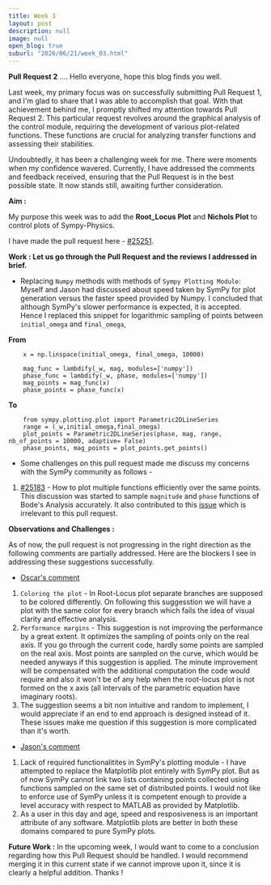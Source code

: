 ```yaml
---
title: Week 3 
layout: post
description: null
image: null
open_blog: true
suburl: "2026/06/21/week_03.html"
---
```


**Pull Request 2**
.... Hello everyone, hope this blog finds you well.

Last week, my primary focus was on successfully submitting Pull Request 1, and I'm glad to share that I was able to accomplish that goal. With that achievement behind me, I promptly shifted my attention towards Pull Request 2. This particular request revolves around the graphical analysis of the control module, requiring the development of various plot-related functions. These functions are crucial for analyzing transfer functions and assessing their stabilities.

Undoubtedly, it has been a challenging week for me. There were moments when my confidence wavered. Currently, I have addressed the comments and feedback received, ensuring that the Pull Request is in the best possible state. It now stands still, awaiting further consideration. 

**Aim :**

My purpose this week was to add the **Root_Locus Plot** and **Nichols Plot** to control plots of Sympy-Physics.

I have made the pull request here - [#25251](https://github.com/sympy/sympy/pull/25251). 

**Work : Let us go through the Pull Request and the reviews I addressed in brief.**

- Replacing `Numpy` methods with methods of `Sympy Plotting Module`: 
Myself and Jason had discussed about speed taken by SymPy for plot generation versus the faster speed provided by Numpy. I concluded that although SymPy's slower performance is expected, it is accepted.
Hence I replaced this snippet for logarithmic sampling of points between `initial_omega` and `final_omega`,

**From**
```
    x = np.linspace(initial_omega, final_omega, 10000)

    mag_func = lambdify(_w, mag, modules=['numpy'])
    phase_func = lambdify(_w, phase, modules=['numpy'])
    mag_points = mag_func(x)
    phase_points = phase_func(x)
```
**To**
```
    from sympy.plotting.plot import Parametric2DLineSeries
    range = (_w,initial_omega,final_omega)
    plot_points = Parametric2DLineSeries(phase, mag, range, nb_of_points = 10000, adaptive= False)
    phase_points, mag_points = plot_points.get_points()
```

- Some challenges on this pull request made me discuss my concerns with the SymPy community as follows - 
1. [#25183](https://github.com/sympy/sympy/discussions/25183) - How to plot multiple functions efficiently over the same points.
This discussion was started to sample `magnitude` and `phase` functions of Bode's Analysis accurately. It also contributed to this [issue](https://github.com/sympy/sympy/issues/25190) which is irrelevant to this pull request.


**Observations and Challenges :**

As of now, the pull request is not progressing in the right direction as the following comments are partially addressed. 
Here are the blockers I see in addressing these suggestions successfully.
- [Oscar's comment](https://github.com/sympy/sympy/pull/25251#discussion_r1233020164)
  
1. `Coloring the plot` - In Root-Locus plot separate branches are supposed to be colored differently. On following this suggesstion we will have a plot with the same color for every branch which fails the idea of visual clarity and effective analysis.
2. `Performance margins` - This suggestion is not improving the performance by a great extent. It optimizes the sampling of points only on the real axis. If you go through the current code, hardly some points are sampled on the real axis. Most points are sampled on the curve, which would be needed anyways if this suggestion is applied. The minute improvement will be compensated with the additional computation the code would require and also it won't be of any help when the root-locus plot is not formed on the x axis (all intervals of the parametric equation have imaginary roots).
3. The suggestion seems a bit non intuitive and random to implement, I would appreciate if an end to end approach is designed instead of it. These issues make me question if this suggestion is more complicated than it's worth.
   
- [Jason's comment](https://github.com/sympy/sympy/pull/25251#issuecomment-1596098121)
  
1. Lack of required functionalitites in SymPy's plotting module - I have attempted to replace the Matplotlib plot entirely with SymPy plot. But as of now SymPy cannot link two lists containing points collected using functions sampled on the same set of distributed points. I would not like to enforce use of SymPy unless it is competent enough to provide a level accuracy with respect to MATLAB as provided by Matplotlib.
2. As a user in this day and age, speed and resposiveness is an important attribute of any software. Matplotlib plots are better in both these domains compared to pure SymPy plots.

**Future Work :**
In the upcoming week, I would want to come to a conclusion regarding how this Pull Request should be handled. I would recommend merging it in this current state if we cannot improve upon it, since it is clearly a helpful addition. Thanks !

